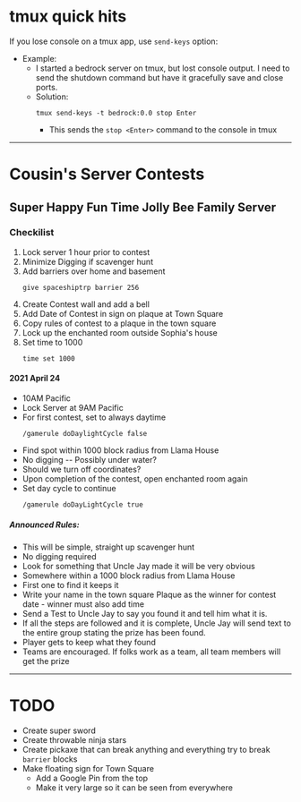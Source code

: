 # tmux quick hits
If you lose console on a tmux app, use `send-keys` option:
   - Example:
       - I started a bedrock server on tmux, but lost console output.  I need to send the shutdown command but have it gracefully save and close ports.  
       - Solution:  
         ```
         tmux send-keys -t bedrock:0.0 stop Enter
         ```
         - This sends the `stop <Enter>` command to the console in tmux
       
----

# Cousin's Server Contests
## Super Happy Fun Time Jolly Bee Family Server

### Checkilist
1. Lock server 1 hour prior to contest
1. Minimize Digging if scavenger hunt
1. Add barriers over home and basement
   ```
   give spaceshiptrp barrier 256
   ```
1. Create Contest wall and add a bell
1. Add Date of Contest in sign on plaque at Town Square
1. Copy rules of contest to a plaque in the town square
1. Lock up the enchanted room outside Sophia's house
1. Set time to 1000
   ```
   time set 1000
   ```

   
#### 2021 April 24
* 10AM Pacific
* Lock Server at 9AM Pacific
* For first contest, set to always daytime
   ```
   /gamerule doDaylightCycle false
   ```
* Find spot within 1000 block radius from Llama House
* No digging -- Possibly under water?
* Should we turn off coordinates?
* Upon completion of the contest, open enchanted room again
* Set day cycle to continue
   ```
   /gamerule doDayLightCycle true
   ```

##### Announced Rules:
* This will be simple, straight up scavenger hunt
* No digging required
* Look for something that Uncle Jay made it will be very obvious
* Somewhere within a 1000 block radius from Llama House
* First one to find it keeps it
* Write your name in the town square Plaque as the winner for contest date - winner must also add time
* Send a Test to Uncle Jay to say you found it and tell him what it is.
* If all the steps are followed and it is complete, Uncle Jay will send text to the entire group stating the prize has been found.
* Player gets to keep what they found
* Teams are encouraged.  If folks work as a team, all team members will get the prize
---
# TODO
* Create super sword
* Create throwable ninja stars
* Create pickaxe that can break anything and everything try to break `barrier` blocks
* Make floating sign for Town Square
  - Add a Google Pin from the top
  - Make it very large so it can be seen from everywhere 
